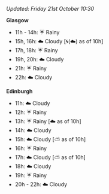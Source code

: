 *Updated: Friday 21st October 10:30*

**Glasgow**

* 11h - 14h: :umbrella: Rainy
* 15h, 16h: :cloud: Cloudy [:cyclone:(:cloud:) as of 10h]
* 17h, 18h: :umbrella: Rainy
* 19h, 20h: :cloud: Cloudy
* 21h: :umbrella: Rainy
* 22h: :cloud: Cloudy

**Edinburgh**

* 11h: :cloud: Cloudy
* 12h: :umbrella: Rainy
* 13h: :umbrella: Rainy [:cloud: as of 10h]
* 14h: :cloud: Cloudy
* 15h: :cloud: Cloudy [:partly_sunny: as of 10h]
* 16h: :umbrella: Rainy
* 17h: :cloud: Cloudy [:partly_sunny: as of 10h]
* 18h: :cloud: Cloudy
* 19h: :umbrella: Rainy
* 20h - 22h: :cloud: Cloudy
